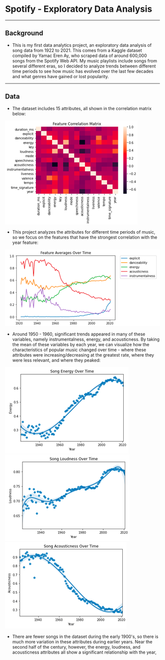 # Spotify - Exploratory Data Analysis
---
## Background
* This is my first data analytics project, an exploratory data analysis of song data from 1922 to 2021. This comes from a Kaggle dataset compiled by Yamac Eren Ay, who scraped data of around 600,000 songs from the Spotify Web API. My music playlists include songs from several different eras, so I decided to analyze trends between different time periods to see how music has evolved over the last few decades and what genres have gained or lost popularity.
---
## Data
* The dataset includes 15 attributes, all shown in the correlation matrix below:

![](/images/corr_matrix.png)


* This project analyzes the attributes for different time periods of music, so we focus on the features that have the strongest correlation with the year feature:

![](/images/lineplot.png)

* Around 1950 - 1960, significant trends appeared in many of these variables, namely instrumentalness, energy, and acousticness. By taking the mean of these variables by each year, we can visualize how the characteristics of popular music changed over time - where these attributes were increasing/decreasing at the greatest rate, where they were less relevant, and where they peaked:

![](/images/energy.png)
![](/images/loudness.png)
![](/images/acousticness.png)

* There are fewer songs in the dataset during the early 1900's, so there is much more variation in these attributes during earlier years. Near the second half of the century, however, the energy, loudness, and acousticness attributes all show a significant relationship with the year,

